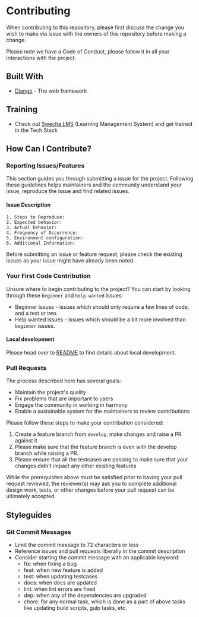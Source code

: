 # Contributing

When contributing to this repository, please first discuss the change you wish to make via issue with the owners of this repository before making a change.

Please note we have a Code of Conduct, please follow it in all your interactions with the project.


## Built With

* [Django](https://www.djangoproject.com/) - The web framework

## Training

* Check out [Swecha LMS](https://learning.swecha.org/) (Learning Management System) and get trained in the Tech Stack

## How Can I Contribute?

### Reporting Issues/Features

This section guides you through submitting a issue for the project. Following these guidelines helps maintainers and the community understand your issue, reproduce the issue and find related issues.

#### Issue Description

    1. Steps to Reproduce:
    2. Expected behavior:
    3. Actual behavior:
    4. Frequency of Occurrence:
    5. Environment configuration:
    6. Additional Information:

Before submitting an issue or feature request, please check the existing issues as your issue might have already been noted.

### Your First Code Contribution

Unsure where to begin contributing to the project? You can start by looking through these `beginner` and `help-wanted` issues:

* Beginner issues - issues which should only require a few lines of code, and a test or two.
* Help wanted issues - issues which should be a bit more involved than `beginner` issues.

#### Local development

Please head over to [README](README.md) to find details about local development.

### Pull Requests

The process described here has several goals:

* Maintain the project's quality
* Fix problems that are important to users
* Engage the community in working in harmony
* Enable a sustainable system for the maintainers to review contributions

Please follow these steps to make your contribution considered:

1. Create a feature branch from `develop`, make changes and raise a PR against it
2. Please make sure that the feature branch is even with the develop branch while raising a PR.
3. Please ensure that all the testcases are passing to make sure that your changes didn't impact any other existing features

While the prerequisites above must be satisfied prior to having your pull request reviewed, the reviewer(s) may ask you to complete additional design work, tests, or other changes before your pull request can be ultimately accepted.

## Styleguides

### Git Commit Messages

* Limit the commit message to 72 characters or less
* Reference issues and pull requests liberally in the commit description
* Consider starting the commit message with an applicable keyword:
  * fix: when fixing a bug
  * feat: when new feature is added
  * test: when updating testcases
  * docs: when docs are updated
  * lint: when lint errors are fixed
  * dep: when any of the dependencies are upgraded
  * chore: for any normal task, which is done as a part of above tasks like updating build scripts, gulp tasks, etc.

